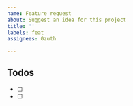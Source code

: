 ```yaml
---
name: Feature request
about: Suggest an idea for this project
title: ''
labels: feat
assignees: 0zuth

---
```


## Todos

- [ ] 
- [ ]
